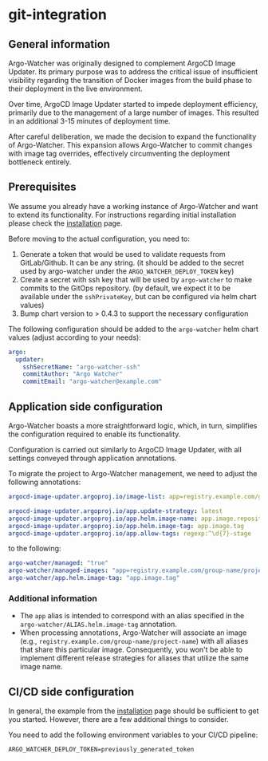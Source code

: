 # git-integration

## General information

Argo-Watcher was originally designed to complement ArgoCD Image Updater. Its primary purpose was to address the critical issue of insufficient visibility regarding the transition of Docker images from the build phase to their deployment in the live environment.

Over time, ArgoCD Image Updater started to impede deployment efficiency, primarily due to the management of a large number of images. This resulted in an additional 3-15 minutes of deployment time.

After careful deliberation, we made the decision to expand the functionality of Argo-Watcher. This expansion allows Argo-Watcher to commit changes with image tag overrides, effectively circumventing the deployment bottleneck entirely.

## Prerequisites

We assume you already have a working instance of Argo-Watcher and want to extend its functionality. For instructions regarding initial installation please check the [installation](installation.md) page.

Before moving to the actual configuration, you need to:

1. Generate a token that would be used to validate requests from GitLab/Github. It can be any string. (it should be added to the secret used by argo-watcher under the `ARGO_WATCHER_DEPLOY_TOKEN` key)
2. Create a secret with ssh key that will be used by `argo-watcher` to make commits to the GitOps repository. (by default, we expect it to be available under the `sshPrivateKey`, but can be configured via helm chart values)
3. Bump chart version to > 0.4.3 to support the necessary configuration

The following configuration should be added to the `argo-watcher` helm chart values (adjust according to your needs):

```yaml
argo:
  updater:
    sshSecretName: "argo-watcher-ssh"
    commitAuthor: "Argo Watcher"
    commitEmail: "argo-watcher@example.com"
```

## Application side configuration

Argo-Watcher boasts a more straightforward logic, which, in turn, simplifies the configuration required to enable its functionality.

Configuration is carried out similarly to ArgoCD Image Updater, with all settings conveyed through application annotations.


To migrate the project to Argo-Watcher management, we need to adjust the following annotations:

```yaml
argocd-image-updater.argoproj.io/image-list: app=registry.example.com/group-name/project-name

argocd-image-updater.argoproj.io/app.update-strategy: latest
argocd-image-updater.argoproj.io/app.helm.image-name: app.image.repository
argocd-image-updater.argoproj.io/app.helm.image-tag: app.image.tag
argocd-image-updater.argoproj.io/app.allow-tags: regexp:^\d{7}-stage
```

to the following:

```yaml
argo-watcher/managed: "true"
argo-watcher/managed-images: "app=registry.example.com/group-name/project-name"
argo-watcher/app.helm.image-tag: "app.image.tag"
```

### Additional information

- The `app` alias is intended to correspond with an alias specified in the `argo-watcher/ALIAS.helm.image-tag` annotation.
- When processing annotations, Argo-Watcher will associate an image (e.g., `registry.example.com/group-name/project-name`) with all aliases that share this particular image. Consequently, you won't be able to implement different release strategies for aliases that utilize the same image name.

## CI/CD side configuration

In general, the example from the [installation](installation.md) page should be sufficient to get you started. However, there are a few additional things to consider.

You need to add the following environment variables to your CI/CD pipeline:

```
ARGO_WATCHER_DEPLOY_TOKEN=previously_generated_token
```
